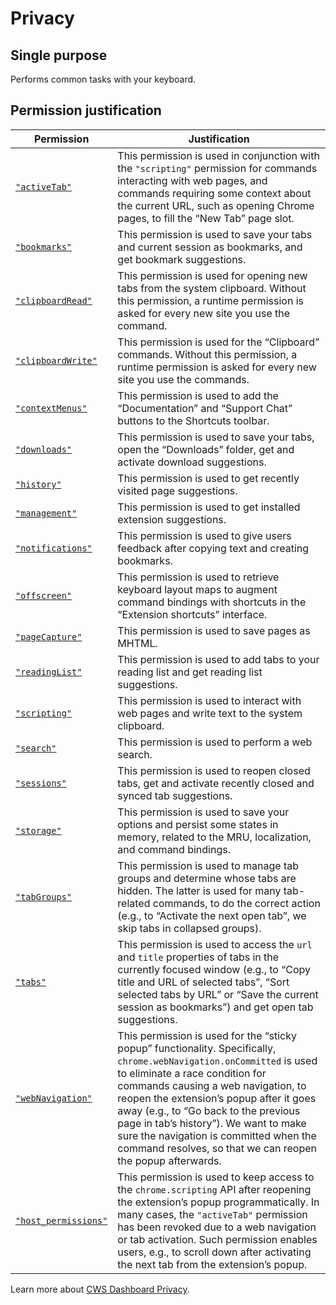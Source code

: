 # Privacy

## Single purpose

Performs common tasks with your keyboard.

## Permission justification

Permission | Justification
--- | ---
[`"activeTab"`] | This permission is used in conjunction with the `"scripting"` permission for commands interacting with web pages, and commands requiring some context about the current URL, such as opening Chrome pages, to fill the “New Tab” page slot.
[`"bookmarks"`] | This permission is used to save your tabs and current session as bookmarks, and get bookmark suggestions.
[`"clipboardRead"`] | This permission is used for opening new tabs from the system clipboard. Without this permission, a runtime permission is asked for every new site you use the command.
[`"clipboardWrite"`] | This permission is used for the “Clipboard” commands. Without this permission, a runtime permission is asked for every new site you use the commands.
[`"contextMenus"`] | This permission is used to add the “Documentation” and “Support Chat” buttons to the Shortcuts toolbar.
[`"downloads"`] | This permission is used to save your tabs, open the “Downloads” folder, get and activate download suggestions.
[`"history"`] | This permission is used to get recently visited page suggestions.
[`"management"`] | This permission is used to get installed extension suggestions.
[`"notifications"`] | This permission is used to give users feedback after copying text and creating bookmarks.
[`"offscreen"`] | This permission is used to retrieve keyboard layout maps to augment command bindings with shortcuts in the “Extension shortcuts” interface.
[`"pageCapture"`] | This permission is used to save pages as MHTML.
[`"readingList"`] | This permission is used to add tabs to your reading list and get reading list suggestions.
[`"scripting"`] | This permission is used to interact with web pages and write text to the system clipboard.
[`"search"`] | This permission is used to perform a web search.
[`"sessions"`] | This permission is used to reopen closed tabs, get and activate recently closed and synced tab suggestions.
[`"storage"`] | This permission is used to save your options and persist some states in memory, related to the MRU, localization, and command bindings.
[`"tabGroups"`] | This permission is used to manage tab groups and determine whose tabs are hidden. The latter is used for many tab-related commands, to do the correct action (e.g., to “Activate the next open tab”, we skip tabs in collapsed groups).
[`"tabs"`] | This permission is used to access the `url` and `title` properties of tabs in the currently focused window (e.g., to “Copy title and URL of selected tabs”, “Sort selected tabs by URL” or “Save the current session as bookmarks”) and get open tab suggestions.
[`"webNavigation"`] | This permission is used for the “sticky popup” functionality. Specifically, `chrome.webNavigation.onCommitted` is used to eliminate a race condition for commands causing a web navigation, to reopen the extension’s popup after it goes away (e.g., to “Go back to the previous page in tab’s history”). We want to make sure the navigation is committed when the command resolves, so that we can reopen the popup afterwards.
[`"host_permissions"`] | This permission is used to keep access to the `chrome.scripting` API after reopening the extension’s popup programmatically. In many cases, the `"activeTab"` permission has been revoked due to a web navigation or tab activation. Such permission enables users, e.g., to scroll down after activating the next tab from the extension’s popup.

[`"activeTab"`]: https://developer.chrome.com/docs/extensions/reference/permissions-list#activeTab
[`"bookmarks"`]: https://developer.chrome.com/docs/extensions/reference/permissions-list#bookmarks
[`"clipboardRead"`]: https://developer.chrome.com/docs/extensions/reference/permissions-list#clipboardRead
[`"clipboardWrite"`]: https://developer.chrome.com/docs/extensions/reference/permissions-list#clipboardWrite
[`"contextMenus"`]: https://developer.chrome.com/docs/extensions/reference/permissions-list#contextMenus
[`"downloads"`]: https://developer.chrome.com/docs/extensions/reference/permissions-list#downloads
[`"history"`]: https://developer.chrome.com/docs/extensions/reference/permissions-list#history
[`"management"`]: https://developer.chrome.com/docs/extensions/reference/permissions-list#management
[`"notifications"`]: https://developer.chrome.com/docs/extensions/reference/permissions-list#notifications
[`"offscreen"`]: https://developer.chrome.com/docs/extensions/reference/permissions-list#offscreen
[`"pageCapture"`]: https://developer.chrome.com/docs/extensions/reference/permissions-list#pageCapture
[`"readingList"`]: https://developer.chrome.com/docs/extensions/reference/permissions-list#readingList
[`"scripting"`]: https://developer.chrome.com/docs/extensions/reference/permissions-list#scripting
[`"search"`]: https://developer.chrome.com/docs/extensions/reference/permissions-list#search
[`"sessions"`]: https://developer.chrome.com/docs/extensions/reference/permissions-list#sessions
[`"storage"`]: https://developer.chrome.com/docs/extensions/reference/permissions-list#storage
[`"tabGroups"`]: https://developer.chrome.com/docs/extensions/reference/permissions-list#tabGroups
[`"tabs"`]: https://developer.chrome.com/docs/extensions/reference/permissions-list#tabs
[`"webNavigation"`]: https://developer.chrome.com/docs/extensions/reference/permissions-list#webNavigation
[`"host_permissions"`]: https://developer.chrome.com/docs/extensions/develop/concepts/declare-permissions#host-permissions

Learn more about [CWS Dashboard Privacy].

[CWS Dashboard Privacy]: https://developer.chrome.com/docs/webstore/cws-dashboard-privacy
